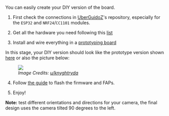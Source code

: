 You can easily create your DIY version of the board. 

1. First check the connections in [UberGuidoZ](https://github.com/UberGuidoZ/Flipper/blob/main/GPIO/ReadMe.md#documenting-adventures-with-the-gpio)'s repository, especially for the `ESP32` and `NRF24`/`CC1101` modules.

2. Get all the hardware you need following this [list](Features)

3. Install and wire everything in a [prototyping board](https://shop.flipperzero.one/products/proto-boards)

In this stage, your DIY version should look like the prototype version shown [here](Versions#prototype-dec-2023) or also the picture below:

<figure>
  <img src="https://user-images.githubusercontent.com/1091420/227952601-ab8f5f6b-980d-42de-b586-66214728c3a0.png"/><br>
  <figcaption><i>Image Credits: <a href=https://www.reddit.com/user/knyghtryda/>u/knyghtryda</a></i></figcaption>
</figure>

4. Follow [the guide](First-steps) to flash the firmware and FAPs.

5. Enjoy!


**Note:** test different orientations and directions for your camera, the final design uses the camera tilted 90 degrees to the left.

